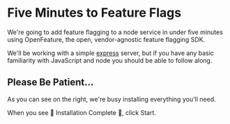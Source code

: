 # Five Minutes to Feature Flags

We're going to add feature flagging to a node service in under five minutes using OpenFeature, the open, vendor-agnostic feature flagging SDK.

We'll be working with a simple [express](https://expressjs.com/) server, but if you have any basic familiarity with JavaScript and node you should be able to follow along.

## Please Be Patient... 

As you can see on the right, we're busy installing everything you'll need.

When you see 🎉 Installation Complete 🎉, click Start.